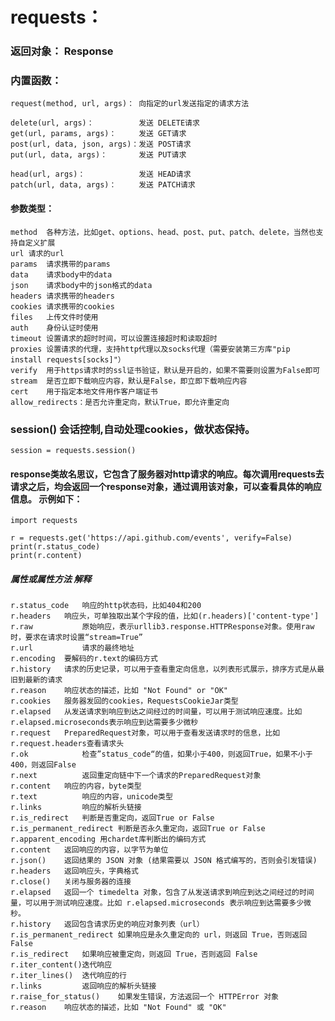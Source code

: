 # requests：
### 返回对象： Response<Response>
### 内置函数：
    request(method, url, args)： 向指定的url发送指定的请求方法

    delete(url, args)：          发送 DELETE请求
    get(url, params, args)：     发送 GET请求
    post(url, data, json, args)：发送 POST请求
    put(url, data, args)：       发送 PUT请求
    
    head(url, args)：            发送 HEAD请求
    patch(url, data, args)：     发送 PATCH请求

    
#### 参数类型：
    method	各种方法，比如get、options、head、post、put、patch、delete，当然也支持自定义扩展
    url	请求的url
    params	请求携带的params
    data	请求body中的data
    json	请求body中的json格式的data
    headers	请求携带的headers
    cookies	请求携带的cookies
    files	上传文件时使用
    auth	身份认证时使用
    timeout	设置请求的超时时间，可以设置连接超时和读取超时
    proxies	设置请求的代理，支持http代理以及socks代理（需要安装第三方库"pip install requests[socks]"）
    verify	用于https请求时的ssl证书验证，默认是开启的，如果不需要则设置为False即可
    stream	是否立即下载响应内容，默认是False，即立即下载响应内容
    cert	用于指定本地文件用作客户端证书
    allow_redirects：是否允许重定向，默认True，即允许重定向

### session() 会话控制,自动处理cookies，做状态保持。
    session = requests.session()

####  response类故名思议，它包含了服务器对http请求的响应。每次调用requests去请求之后，均会返回一个response对象，通过调用该对象，可以查看具体的响应信息。 示例如下：
    import requests

    r = requests.get('https://api.github.com/events', verify=False)
    print(r.status_code)
    print(r.content)
##### 属性或属性方法	解释
    r.status_code	响应的http状态码，比如404和200
    r.headers	响应头，可单独取出某个字段的值，比如(r.headers)['content-type']
    r.raw	        原始响应，表示urllib3.response.HTTPResponse对象。使用raw时，要求在请求时设置“stream=True”
    r.url	        请求的最终地址
    r.encoding	要解码的r.text的编码方式
    r.history	请求的历史记录，可以用于查看重定向信息，以列表形式展示，排序方式是从最旧到最新的请求
    r.reason	响应状态的描述，比如 "Not Found" or "OK"
    r.cookies	服务器发回的cookies，RequestsCookieJar类型
    r.elapsed	从发送请求到响应到达之间经过的时间量，可以用于测试响应速度。比如r.elapsed.microseconds表示响应到达需要多少微秒
    r.request	PreparedRequest对象，可以用于查看发送请求时的信息，比如r.request.headers查看请求头
    r.ok	        检查”status_code“的值，如果小于400，则返回True，如果不小于400，则返回False
    r.next	        返回重定向链中下一个请求的PreparedRequest对象
    r.content	响应的内容，byte类型
    r.text	        响应的内容，unicode类型
    r.links	        响应的解析头链接
    r.is_redirect	判断是否重定向，返回True or False
    r.is_permanent_redirect	判断是否永久重定向，返回True or False
    r.apparent_encoding	用chardet库判断出的编码方式
    r.content	返回响应的内容，以字节为单位
    r.json()	返回结果的 JSON 对象 (结果需要以 JSON 格式编写的，否则会引发错误)
    r.headers	返回响应头，字典格式
    r.close()	关闭与服务器的连接
    r.elapsed	返回一个 timedelta 对象，包含了从发送请求到响应到达之间经过的时间量，可以用于测试响应速度。比如 r.elapsed.microseconds 表示响应到达需要多少微秒。
    r.history	返回包含请求历史的响应对象列表（url）
    r.is_permanent_redirect	如果响应是永久重定向的 url，则返回 True，否则返回 False
    r.is_redirect	如果响应被重定向，则返回 True，否则返回 False
    r.iter_content()迭代响应
    r.iter_lines()	迭代响应的行
    r.links	        返回响应的解析头链接
    r.raise_for_status()	如果发生错误，方法返回一个 HTTPError 对象
    r.reason	响应状态的描述，比如 "Not Found" 或 "OK"
    

